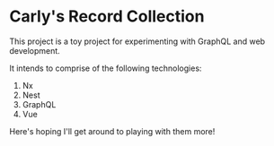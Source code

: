 # Carly's Record Collection

This project is a toy project for experimenting with GraphQL and web development.

It intends to comprise of the following technologies:

1. Nx
2. Nest
3. GraphQL
4. Vue

Here's hoping I'll get around to playing with them more!
